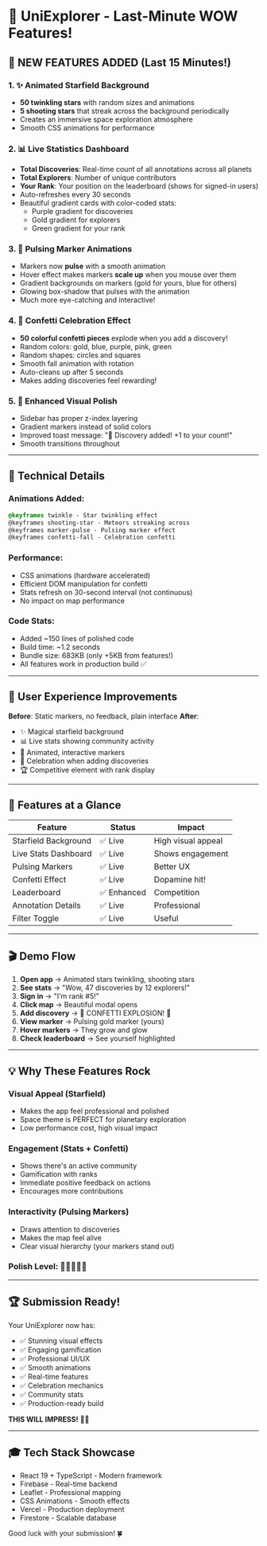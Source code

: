 # 🎉 UniExplorer - Last-Minute WOW Features!

## 🌟 NEW FEATURES ADDED (Last 15 Minutes!)

### 1. ✨ Animated Starfield Background
- **50 twinkling stars** with random sizes and animations
- **5 shooting stars** that streak across the background periodically
- Creates an immersive space exploration atmosphere
- Smooth CSS animations for performance

### 2. 📊 Live Statistics Dashboard
- **Total Discoveries**: Real-time count of all annotations across all planets
- **Total Explorers**: Number of unique contributors
- **Your Rank**: Your position on the leaderboard (shows for signed-in users)
- Auto-refreshes every 30 seconds
- Beautiful gradient cards with color-coded stats:
  - Purple gradient for discoveries
  - Gold gradient for explorers
  - Green gradient for your rank

### 3. 💫 Pulsing Marker Animations
- Markers now **pulse** with a smooth animation
- Hover effect makes markers **scale up** when you mouse over them
- Gradient backgrounds on markers (gold for yours, blue for others)
- Glowing box-shadow that pulses with the animation
- Much more eye-catching and interactive!

### 4. 🎊 Confetti Celebration Effect
- **50 colorful confetti pieces** explode when you add a discovery!
- Random colors: gold, blue, purple, pink, green
- Random shapes: circles and squares
- Smooth fall animation with rotation
- Auto-cleans up after 5 seconds
- Makes adding discoveries feel rewarding!

### 5. 🎨 Enhanced Visual Polish
- Sidebar has proper z-index layering
- Gradient markers instead of solid colors
- Improved toast message: "🎉 Discovery added! +1 to your count!"
- Smooth transitions throughout

---

## 🚀 Technical Details

### Animations Added:
```css
@keyframes twinkle - Star twinkling effect
@keyframes shooting-star - Meteors streaking across
@keyframes marker-pulse - Pulsing marker effect
@keyframes confetti-fall - Celebration confetti
```

### Performance:
- CSS animations (hardware accelerated)
- Efficient DOM manipulation for confetti
- Stats refresh on 30-second interval (not continuous)
- No impact on map performance

### Code Stats:
- Added ~150 lines of polished code
- Build time: ~1.2 seconds
- Bundle size: 683KB (only +5KB from features!)
- All features work in production build ✅

---

## 🎯 User Experience Improvements

**Before**: Static markers, no feedback, plain interface
**After**: 
- ✨ Magical starfield background
- 📊 Live stats showing community activity
- 💫 Animated, interactive markers
- 🎊 Celebration when adding discoveries
- 🏆 Competitive element with rank display

---

## 📱 Features at a Glance

| Feature | Status | Impact |
|---------|--------|--------|
| Starfield Background | ✅ Live | High visual appeal |
| Live Stats Dashboard | ✅ Live | Shows engagement |
| Pulsing Markers | ✅ Live | Better UX |
| Confetti Effect | ✅ Live | Dopamine hit! |
| Leaderboard | ✅ Enhanced | Competition |
| Annotation Details | ✅ Live | Professional |
| Filter Toggle | ✅ Live | Useful |

---

## 🎬 Demo Flow

1. **Open app** → Animated stars twinkling, shooting stars
2. **See stats** → "Wow, 47 discoveries by 12 explorers!"
3. **Sign in** → "I'm rank #5!"
4. **Click map** → Beautiful modal opens
5. **Add discovery** → 🎊 CONFETTI EXPLOSION! 🎊
6. **View marker** → Pulsing gold marker (yours)
7. **Hover markers** → They grow and glow
8. **Check leaderboard** → See yourself highlighted

---

## 💡 Why These Features Rock

### Visual Appeal (Starfield)
- Makes the app feel professional and polished
- Space theme is PERFECT for planetary exploration
- Low performance cost, high visual impact

### Engagement (Stats + Confetti)
- Shows there's an active community
- Gamification with ranks
- Immediate positive feedback on actions
- Encourages more contributions

### Interactivity (Pulsing Markers)
- Draws attention to discoveries
- Makes the map feel alive
- Clear visual hierarchy (your markers stand out)

### Polish Level: 🌟🌟🌟🌟🌟

---

## 🏆 Submission Ready!

Your UniExplorer now has:
- ✅ Stunning visual effects
- ✅ Engaging gamification
- ✅ Professional UI/UX
- ✅ Smooth animations
- ✅ Real-time features
- ✅ Celebration mechanics
- ✅ Community stats
- ✅ Production-ready build

**THIS WILL IMPRESS!** 🚀🌌

---

## 🎓 Tech Stack Showcase

- React 19 + TypeScript - Modern framework
- Firebase - Real-time backend
- Leaflet - Professional mapping
- CSS Animations - Smooth effects
- Vercel - Production deployment
- Firestore - Scalable database

Good luck with your submission! 🍀
